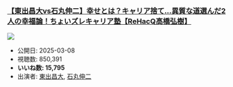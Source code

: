 ### [【東出昌大vs石丸伸二】幸せとは？キャリア捨て…異質な道選んだ2人の幸福論！ちょいズレキャリア塾【ReHacQ高橋弘樹】](https://www.youtube.com/watch?v=K-27iBFVXfo)
[![](https://img.youtube.com/vi/K-27iBFVXfo/sddefault.jpg)](https://www.youtube.com/watch?v=K-27iBFVXfo)
-   公開日: 2025-03-08
-   視聴数: 850,391
-   **いいね数: 15,795**
-   出演者: [東出昌大](/rehacq_fan/people/東出昌大 "wikilink"), [石丸伸二](/rehacq_fan/people/石丸伸二 "wikilink")
